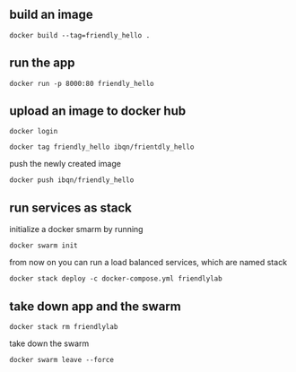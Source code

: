## build an image
```shell
docker build --tag=friendly_hello .
```
## run the app
```shell
docker run -p 8000:80 friendly_hello
```
## upload an image to docker hub
```shell
docker login
```
```shell
docker tag friendly_hello ibqn/frientdly_hello
```
push the newly created image
```shell
docker push ibqn/friendly_hello
``` 

## run services as stack
initialize a docker smarm by running
```shell
docker swarm init
```
from now on you can run a load balanced services, which are named stack
```shell
docker stack deploy -c docker-compose.yml friendlylab
```
## take down app and the swarm
```shell
docker stack rm friendlylab
```
take down the swarm
```shell
docker swarm leave --force
```
